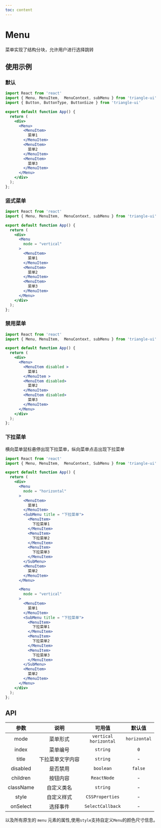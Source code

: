 ```yaml
---
toc: content
---
```


# Menu

菜单实现了结构分块，允许用户进行选择跳转

## 使用示例

### 默认

```jsx
import React from 'react'
import { Menu, MenuItem,  MenuContext, subMenu } from 'triangle-ui'
import { Button, ButtonType, ButtonSize } from 'triangle-ui'

export default function App() {
  return (
    <div>
      <Menu>
        <MenuItem>
          菜单1
        </MenuItem>
        <MenuItem>
          菜单2
        </MenuItem>
        <MenuItem>
          菜单3
        </MenuItem>
      </Menu>
    </div>
  );
};
```

### 竖式菜单

```jsx
import React from 'react'
import { Menu, MenuItem,  MenuContext, subMenu } from 'triangle-ui'

export default function App() {
  return (
    <div>
      <Menu
        mode = "vertical"
      >
        <MenuItem>
          菜单1
        </MenuItem>
        <MenuItem>
          菜单2
        </MenuItem>
        <MenuItem>
          菜单3
        </MenuItem>
      </Menu>
    </div>
  );
};
```

### 禁用菜单

```jsx
import React from 'react'
import { Menu, MenuItem,  MenuContext, subMenu } from 'triangle-ui'

export default function App() {
  return (
    <div>
      <Menu>
        <MenuItem disabled >
          菜单1
        </MenuItem >
        <MenuItem disabled>
          菜单2
        </MenuItem>
        <MenuItem disabled>
          菜单3
        </MenuItem>
      </Menu>
    </div>
  );
};
```

### 下拉菜单

横向菜单鼠标悬停出现下拉菜单，纵向菜单点击出现下拉菜单
```jsx
import React from 'react'
import { Menu, MenuItem,  MenuContext, SubMenu } from 'triangle-ui'

export default function App() {
  return (
    <div>
      <Menu
        mode = "horizontal"
      >
        <MenuItem>
          菜单1
        </MenuItem>
        <SubMenu title = "下拉菜单">
          <MenuItem>
            下拉菜单1
          </MenuItem>
          <MenuItem>
            下拉菜单2
          </MenuItem>
          <MenuItem>
            下拉菜单3
          </MenuItem>
        </SubMenu>
        <MenuItem>
          菜单2
        </MenuItem>
      </Menu>

      <Menu
        mode = "vertical"
      >
        <MenuItem>
          菜单1
        </MenuItem>
        <SubMenu title = "下拉菜单">
          <MenuItem>
            下拉菜单1
          </MenuItem>
          <MenuItem>
            下拉菜单2
          </MenuItem>
          <MenuItem>
            下拉菜单3
          </MenuItem>
        </SubMenu>
        <MenuItem>
          菜单2
        </MenuItem>
      </Menu>
    </div>
  );
};
```

## API

| 参数 | 说明 | 可用值 | 默认值 |
| :---: | :----: | :---: | :---: |
| mode | 菜单形式 | `vertical` <br/> `horizontal` | `horizontal` |
| index | 菜单编号 | `string` | `0` |
| title | 下拉菜单文字内容 | `string` | - |
| disabled | 是否禁用 | `boolean` | `false` |
| children | 按钮内容 | `ReactNode` | - |
| className | 自定义类名 | `string` | - |
| style | 自定义样式 | `CSSProperties` | - |
| onSelect | 选择事件 | `SelectCallback` | - |


以及所有原生的 `menu` 元素的属性,使用`style`支持自定义`Menu`的颜色尺寸信息。
